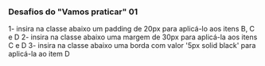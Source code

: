 ### Desafios do "Vamos praticar" 01

1- insira na classe abaixo um padding de 20px para aplicá-lo aos itens B, C e D
2- insira na classe abaixo uma margem de 30px para aplicá-la aos itens C e D
3- insira na classe abaixo uma borda com valor '5px solid black' para aplicá-la ao item D
